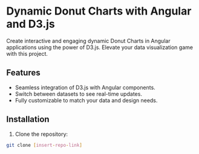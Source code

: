 # Dynamic Donut Charts with Angular and D3.js

Create interactive and engaging dynamic Donut Charts in Angular applications using the power of D3.js. Elevate your data visualization game with this project.

## Features

- Seamless integration of D3.js with Angular components.
- Switch between datasets to see real-time updates.
- Fully customizable to match your data and design needs.

## Installation

1. Clone the repository:

```sh
git clone [insert-repo-link]
